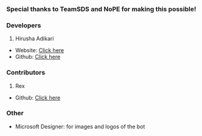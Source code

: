 ### Special thanks to TeamSDS and NoPE for making this possible!

### Developers

1. Hirusha Adikari
  - Website: [Click here](https://hirusha.xyz)
  - Github: [Click here](https://github.com/hirusha-adi)

### Contributors

1. Rex
  - Github: [Click here](https://github.com/ThatRex)

### Other

- Microsoft Designer: for images and logos of the bot
